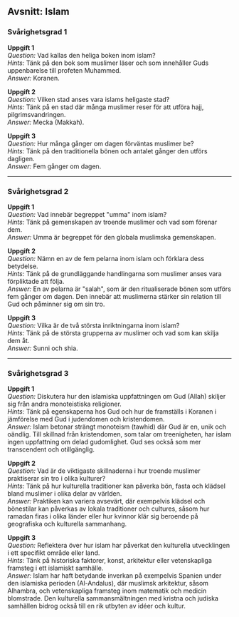 ## Avsnitt: Islam

### Svårighetsgrad 1

**Uppgift 1**  
*Question:* Vad kallas den heliga boken inom islam?  
*Hints:* Tänk på den bok som muslimer läser och som innehåller Guds uppenbarelse till profeten Muhammed.  
*Answer:* Koranen.

**Uppgift 2**  
*Question:* Vilken stad anses vara islams heligaste stad?  
*Hints:* Tänk på en stad där många muslimer reser för att utföra hajj, pilgrimsvandringen.  
*Answer:* Mecka (Makkah).

**Uppgift 3**  
*Question:* Hur många gånger om dagen förväntas muslimer be?  
*Hints:* Tänk på den traditionella bönen och antalet gånger den utförs dagligen.  
*Answer:* Fem gånger om dagen.

---

### Svårighetsgrad 2

**Uppgift 1**  
*Question:* Vad innebär begreppet "umma" inom islam?  
*Hints:* Tänk på gemenskapen av troende muslimer och vad som förenar dem.  
*Answer:* Umma är begreppet för den globala muslimska gemenskapen.

**Uppgift 2**  
*Question:* Nämn en av de fem pelarna inom islam och förklara dess betydelse.  
*Hints:* Tänk på de grundläggande handlingarna som muslimer anses vara förpliktade att följa.  
*Answer:* En av pelarna är "salah", som är den ritualiserade bönen som utförs fem gånger om dagen. Den innebär att muslimerna stärker sin relation till Gud och påminner sig om sin tro.

**Uppgift 3**  
*Question:* Vilka är de två största inriktningarna inom islam?  
*Hints:* Tänk på de största grupperna av muslimer och vad som kan skilja dem åt.  
*Answer:* Sunni och shia.

---

### Svårighetsgrad 3

**Uppgift 1**  
*Question:* Diskutera hur den islamiska uppfattningen om Gud (Allah) skiljer sig från andra monoteistiska religioner.  
*Hints:* Tänk på egenskaperna hos Gud och hur de framställs i Koranen i jämförelse med Gud i judendomen och kristendomen.  
*Answer:* Islam betonar strängt monoteism (tawhid) där Gud är en, unik och oändlig. Till skillnad från kristendomen, som talar om treenigheten, har islam ingen uppfattning om delad gudomlighet. Gud ses också som mer transcendent och otillgänglig.

**Uppgift 2**  
*Question:* Vad är de viktigaste skillnaderna i hur troende muslimer praktiserar sin tro i olika kulturer?  
*Hints:* Tänk på hur kulturella traditioner kan påverka bön, fasta och klädsel bland muslimer i olika delar av världen.  
*Answer:* Praktiken kan variera avsevärt, där exempelvis klädsel och bönestilar kan påverkas av lokala traditioner och cultures, såsom hur ramadan firas i olika länder eller hur kvinnor klär sig beroende på geografiska och kulturella sammanhang.

**Uppgift 3**  
*Question:* Reflektera över hur islam har påverkat den kulturella utvecklingen i ett specifikt område eller land.  
*Hints:* Tänk på historiska faktorer, konst, arkitektur eller vetenskapliga framsteg i ett islamiskt samhälle.  
*Answer:* Islam har haft betydande inverkan på exempelvis Spanien under den islamiska perioden (Al-Andalus), där muslimsk arkitektur, såsom Alhambra, och vetenskapliga framsteg inom matematik och medicin blomstrade. Den kulturella sammansmältningen med kristna och judiska samhällen bidrog också till en rik utbyten av idéer och kultur.